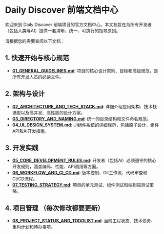 # Daily Discover 前端文档中心

欢迎来到 Daily Discover 前端项目的官方文档中心。本文档旨在为所有开发者（包括人类与AI）提供一套清晰、统一、可执行的指导原则。

请根据您的需要查阅以下文档：

## 1. 快速开始与核心规范
- **[01_GENERAL_GUIDELINES.md](./01_GENERAL_GUIDELINES.md)**: 项目的核心设计原则、目标和高级规范，是所有开发人员的必读文件。

## 2. 架构与设计
- **[02_ARCHITECTURE_AND_TECH_STACK.md](./02_ARCHITECTURE_AND_TECH_STACK.md)**: 详细介绍应用架构、技术栈选型以及高并发、高性能的设计方案。
- **[03_DIRECTORY_AND_NAMING.md](./03_DIRECTORY_AND_NAMING.md)**: 统一的目录结构和文件命名规范。
- **[04_UI_DESIGN_SYSTEM.md](./04_UI_DESIGN_SYSTEM.md)**: UI组件系统的详细规范，包括原子设计、组件API和AI开发指南。

## 3. 开发实践
- **[05_CORE_DEVELOPMENT_RULES.md](./05_CORE_DEVELOPMENT_RULES.md)**: 开发者（包括AI）必须遵守的核心开发规则，涵盖编码、性能、API调用等方面。
- **[06_WORKFLOW_AND_CI_CD.md](./06_WORKFLOW_AND_CI_CD.md)**: 版本控制、Git工作流、代码审查和CI/CD流程。
- **[07_TESTING_STRATEGY.md](./07_TESTING_STRATEGY.md)**: 项目的单元测试、组件测试和端到端测试策略。

## 4. 项目管理 （每次修改都要更新）
- **[08_PROJECT_STATUS_AND_TODOLIST.md](./08_PROJECT_STATUS_AND_TODOLIST.md)**: 当前工程状态、技术债务、重构计划和待办事项。 